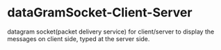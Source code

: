 # dataGramSocket-Client-Server
datagram socket(packet delivery service) for client/server to display the messages on client side, typed at the server side.
